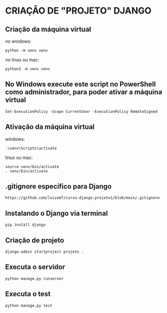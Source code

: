 # CRIAÇÃO DE "PROJETO" DJANGO

## Criação da máquina virtual

no windows:
```
python -m venv venv 
```

no linux ou mac:
```
python3 -m venv venv 
```

## No Windows execute este script no PowerShell como administrador, para poder ativar a máquina virtual 
```
Set-ExecutionPolicy -Scope CurrentUser -ExecutionPolicy RemoteSigned
```

## Ativação da máquina virtual

windows: 
```
.\venv\Scripts\activate
```
linux ou mac: 
```
source venv/bin/activate
. venv/bin/activate
```

## .gitignore específico para Django
```
https://github.com/luizomf/curso-django-projeto1/blob/main/.gitignore
```

## Instalando o Django via terminal 
```
pip install django
```

## Criação de projeto 
```
django-admin startproject projeto .
```

## Executa o servidor
```
python manage.py runserver 

```
## Executa o test
```
python manage.py test 
```

